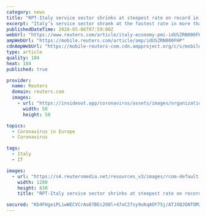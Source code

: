 ```yaml
---
category: news
title: "RPT-Italy service sector shrinks at steepest rate on record in April -PMI"
excerpt: "Italy’s service sector shrank at the fastest rate in more than 22 years in April, a survey showed on Wednesday, as a lockdown imposed to try to contain the coronavirus pandemic shuttered most businesses."
publishedDateTime: 2020-05-06T07:59:00Z
webUrl: "https://www.reuters.com/article/italy-economy-pmi-idUSZRN000FHP"
ampWebUrl: "https://mobile.reuters.com/article/amp/idUSZRN000FHP"
cdnAmpWebUrl: "https://mobile-reuters-com.cdn.ampproject.org/c/s/mobile.reuters.com/article/amp/idUSZRN000FHP"
type: article
quality: 104
heat: 104
published: true

provider:
  name: Reuters
  domain: reuters.com
  images:
    - url: "https://insideout.app/coronavirus/assets/images/organizations/reuters.com-50x50.jpg"
      width: 50
      height: 50

topics:
  - Coronavirus in Europe
  - Coronavirus

tags:
  - Italy
  - IT

images:
  - url: "https://s4.reutersmedia.net/resources_v3/images/rcom-default.png"
    width: 1200
    height: 630
    title: "RPT-Italy service sector shrinks at steepest rate on record in April -PMI"

secured: "Kb4FHgeiPLiwWECVCrAo87BEc2O0l+47oC27sy9uKqAOY75j/ATJXQJGNTOMzd13bBo/Zgou0aT9HrHzVMIdCjiIQRFAQ4dCepdemuzJzm4Y3zhX5hgE5B3tNQR6A4ih5beE7i1VcFc+iMIw1FWnty+IGtL3fFhX8OguiyNyq92XNImieGQ1QA0gqPcTbuXZEoa/Pe2fQl0+Rns0mpLSkZjQmXe1tTLogOL+9BDDmNm3sgBC4fzNupfrki4IBi9uMVRvy+GvxbimWqAAoSIfTSZsPMyW8pwCkF+dGnml/p7Ysn8BzD5sO4hkHMjMswvv;mfDVBc3rmchs0ntNMNalnw=="
---
```


